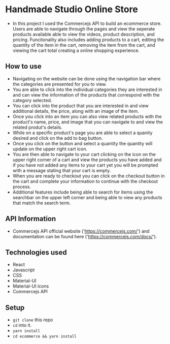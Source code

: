 # Handmade Studio Online Store

- In this project I used the Commercejs API to build an ecommerce store. Users are able to navigate through the pages and view the seperate products available able to view the videos, product description, and pricing. Funcitonality also includes adding products to a cart, editing the quantity of the item in the cart, removing the item from the cart, and viewing the cart total creating a online shopping experience.

## How to use

- Navigating on the website can be done using the navigation bar where the categories are presented for you to view. 
- You are able to click into the individual categories they are interested in and can view the information of the products that correspond with the category selected.
- You can click into the product that you are interested in and view additional details, the price, along with an image of the item.
- Once you click into an item you can also view related products with the product's name, price, and image that you can navigate to and view the related produt's details.
- While on a specific product's page you are able to select a quanity desired and click on the add to bag button.
- Once you click on the button and select a quantity the quantity will update on the upper right cart icon.
- You are then able to navigate to your cart clicking on the icon on the upper right corner of a cart and view the products you have added and if you have not added any items to your cart yet you will be prompted with a message stating that your cart is empty.
- When you are ready to checkout you can click on the checkout button in the cart and complete your information to continue with the checkout process.
- Additional features include being able to search for items using the searchbar on the upper left corner and being able to view any products that match the search term.

## API Information

- Commercejs API official website ('https://commercejs.com/') and documentation can be found here ('https://commercejs.com/docs/').

## Technologies used

- React
- Javascript
- CSS
- Material-UI 
- Material-UI icons
- Commercejs API

## Setup

- `git clone` this repo
- `cd` into it.
- `yarn install`
- `cd ecommerce && yarn install`

